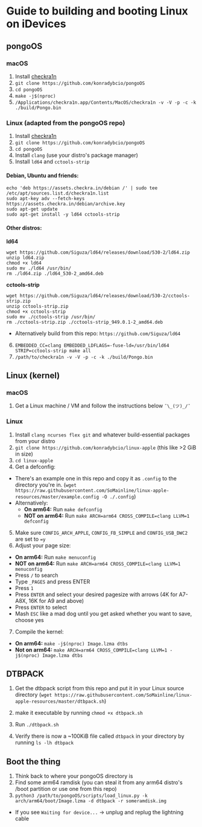 # Guide to building and booting Linux on iDevices


## pongoOS

### macOS

1. Install [checkra1n](https://checkra.in)
2. `git clone https://github.com/konradybcio/pongoOS`
3. `cd pongoOS`
4. `make -j$(nproc)`
5. `/Applications/checkra1n.app/Contents/MacOS/checkra1n -v -V -p -c -k ./build/Pongo.bin`

### Linux (adapted from the pongoOS repo)
1. Install [checkra1n](https://checkra.in)
2. `git clone https://github.com/konradybcio/pongoOS`
3. `cd pongoOS`
4. Install `clang` (use your distro's package manager)
5. Install `ld64` and `cctools-strip`

#### Debian, Ubuntu and friends:
```
echo 'deb https://assets.checkra.in/debian /' | sudo tee /etc/apt/sources.list.d/checkra1n.list
sudo apt-key adv --fetch-keys https://assets.checkra.in/debian/archive.key
sudo apt-get update
sudo apt-get install -y ld64 cctools-strip
```
#### Other distros:
**ld64**
```
wget https://github.com/Siguza/ld64/releases/download/530-2/ld64.zip
unzip ld64.zip 
chmod +x ld64
sudo mv ./ld64 /usr/bin/
rm ./ld64.zip ./ld64_530-2_amd64.deb 
```

**cctools-strip**
```
wget https://github.com/Siguza/ld64/releases/download/530-2/cctools-strip.zip
unzip cctools-strip.zip
chmod +x cctools-strip
sudo mv ./cctools-strip /usr/bin/
rm ./cctools-strip.zip ./cctools-strip_949.0.1-2_amd64.deb
```

* Alternatively build from this repo: `https://github.com/Siguza/ld64`
6. `EMBEDDED_CC=clang EMBEDDED_LDFLAGS=-fuse-ld=/usr/bin/ld64 STRIP=cctools-strip make all`
7. `/path/to/checkra1n -v -V -p -c -k ./build/Pongo.bin`


## Linux (kernel)

### macOS

1. Get a Linux machine / VM and follow the instructions below `¯\_(ツ)_/¯`

### Linux

1. Install `clang ncurses flex git` and whatever build-essential packages from your distro
2. `git clone https://github.com/konradybcio/linux-apple` (this like >2 GiB in size)
3. `cd linux-apple`
4. Get a defconfig:
 * There's an example one in this repo and copy it as `.config` to the directory you're in. (`wget https://raw.githubusercontent.com/SoMainline/linux-apple-resources/master/example.config -O ./.config`)
 * Alternatively:
    * **On arm64:** Run `make defconfig`
    * **NOT on arm64:** Run `make ARCH=arm64 CROSS_COMPILE=clang LLVM=1 defconfig`
5. Make sure `CONFIG_ARCH_APPLE`, `CONFIG_FB_SIMPLE` and `CONFIG_USB_DWC2` are set to `=y`
6. Adjust your page size:
 * **On arm64:** Run `make menuconfig` 
 * **NOT on arm64:** Run `make ARCH=arm64 CROSS_COMPILE=clang LLVM=1 menuconfig`
 * Press `/` to search
 * Type `_PAGES` and press ENTER
 * Press `1`
 * Press `ENTER` and select your desired pagesize with arrows (4K for A7-A8X, 16K for A9 and above)
 * Press `ENTER` to select
 * Mash `ESC` like a mad dog until you get asked whether you want to save, choose yes
7. Compile the kernel: 
 * **On arm64:** `make -j$(nproc) Image.lzma dtbs`
 * **Not on arm64:** `make ARCH=arm64 CROSS_COMPILE=clang LLVM=1 -j$(nproc) Image.lzma dtbs`


## DTBPACK

1. Get the dtbpack script from this repo and put it in your Linux source directory 
(`wget https://raw.githubusercontent.com/SoMainline/linux-apple-resources/master/dtbpack.sh`)

2. make it executable by running `chmod +x dtbpack.sh`
3. Run `./dtbpack.sh`
4. Verify there is now a ~100KiB file called `dtbpack` in your directory by running `ls -lh dtbpack`

## Boot the thing

1. Think back to where your pongoOS directory is
2. Find some arm64 ramdisk (you can steal it from any arm64 distro's /boot partition or use one from this repo)
3. `python3 /path/to/pongoOS/scripts/load_linux.py -k arch/arm64/boot/Image.lzma -d dtbpack -r someramdisk.img`
  * If you see `Waiting for device...` -> unplug and replug the lightning cable
